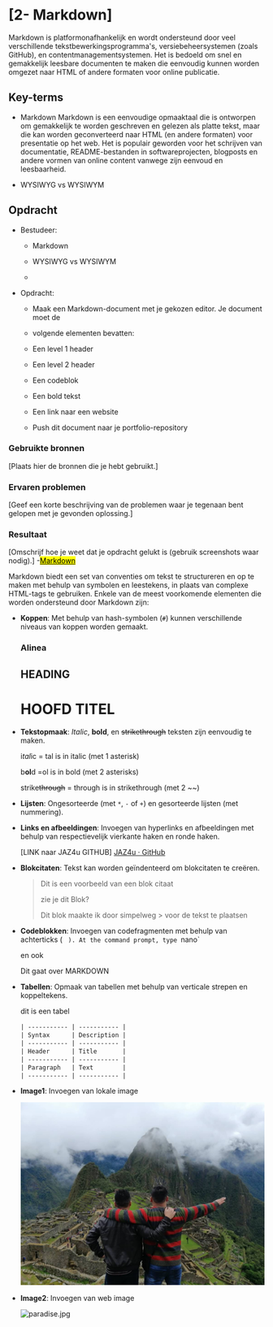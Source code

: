 # [2- Markdown]

Markdown is platformonafhankelijk en wordt ondersteund door veel verschillende tekstbewerkingsprogramma's, versiebeheersystemen (zoals GitHub), en contentmanagementsystemen. Het is bedoeld om snel en gemakkelijk leesbare documenten te maken die eenvoudig kunnen worden omgezet naar HTML of andere formaten voor online publicatie.

## Key-terms

- Markdown
  Markdown is een eenvoudige opmaaktaal die is ontworpen om gemakkelijk te worden geschreven en gelezen als platte tekst, maar die kan worden geconverteerd naar HTML (en andere formaten) voor presentatie op het web. Het is populair geworden voor het schrijven van documentatie, README-bestanden in softwareprojecten, blogposts en andere vormen van online content vanwege zijn eenvoud en leesbaarheid.

- WYSIWYG vs WYSIWYM

## Opdracht

- Bestudeer:
  
  - Markdown
  
  - WYSIWYG vs WYSIWYM
  
  - 

- Opdracht:
  
  - Maak een Markdown-document met je gekozen editor. Je document moet de
  
  - volgende elementen bevatten:
  
  - Een level 1 header
  
  - Een level 2 header
  
  - Een codeblok
  
  - Een bold tekst
  
  - Een link naar een website
  
  - Push dit document naar je portfolio-repository

### Gebruikte bronnen

[Plaats hier de bronnen die je hebt gebruikt.]

### Ervaren problemen

[Geef een korte beschrijving van de problemen waar je tegenaan bent gelopen met je gevonden oplossing.]

### Resultaat

[Omschrijf hoe je weet dat je opdracht gelukt is (gebruik screenshots waar nodig).]
-<u><mark>Markdown</mark></u>

Markdown biedt een set van conventies om tekst te structureren en op te maken met behulp van symbolen en leestekens, in plaats van complexe HTML-tags te gebruiken. Enkele van de meest voorkomende elementen die worden ondersteund door Markdown zijn:

- **Koppen**: Met behulp van hash-symbolen (`#`) kunnen verschillende niveaus van koppen worden gemaakt.
  
  ### Alinea
  
  ## HEADING
  
  # HOOFD TITEL

- **Tekstopmaak**: *Italic*, **bold**, en ~~strikethrough~~ teksten zijn eenvoudig te maken.
  
  i*tal*ic = tal is in italic (met 1 asterisk)
  
  b**ol**d =ol is in bold (met 2 asterisks)
  
  strike~~through~~ = through is in strikethrough (met 2 ~~)

- **Lijsten**: Ongesorteerde (met `*`, `-` of `+`) en gesorteerde lijsten (met nummering).

- **Links en afbeeldingen**: Invoegen van hyperlinks en afbeeldingen met behulp van respectievelijk vierkante haken en ronde haken.
  
  [LINK naar JAZ4u GITHUB] [JAZ4u · GitHub](https://github.com/JAZ4u)

- **Blokcitaten**: Tekst kan worden geïndenteerd om blokcitaten te creëren.
  
  > Dit is een voorbeeld van een blok citaat
  > 
  > zie je dit Blok?
  > 
  > Dit blok maakte ik door simpelweg  > voor de tekst te plaatsen 

- **Codeblokken**: Invoegen van codefragmenten met behulp van achterticks (` ` `).
  At the command prompt, type `nano`
  
  en ook 
  
  <html>
      <head> Dit gaat over MARKDOWN
      </head>
    </html>

- **Tabellen**: Opmaak van tabellen met behulp van verticale strepen en koppeltekens.
  
  dit is een tabel
  
  ```
  | ----------- | ----------- |
  | Syntax      | Description |
  | ----------- | ----------- |
  | Header      | Title       |
  | ----------- | ----------- |
  | Paragraph   | Text        |
  | ----------- | ----------- |
  ```

- **Image1**: Invoegen van lokale image 
  
  ![macchupicchu.jpg](macchupicchu.jpg)

- **Image2**: Invoegen van web image 
  
   ![paradise.jpg](https://cdn.europosters.eu/image/1300/paradise-on-earth-i161095.jpg)
